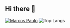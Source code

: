 ## Hi there 👋

[![Marcos Paulo](https://github-readme-stats.vercel.app/api?username=emipe09&theme=shadow_red&show_icons=true&count_private=true&include_all_commits=true&hide=contribs)](https://github.com/emipe09)
![Top Langs](https://github-readme-stats.vercel.app/api/top-langs/?username=emipe09&langs_count=5&theme=dracula&hide=jupyter%20notebook&layout=compact)

